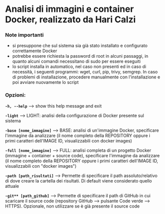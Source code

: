 # Analisi di immagini e container Docker, realizzato da Hari Calzi

### Note importanti
- si presuppone che sul sistema sia già stato installato e configurato correttamente Docker
- potrebbe essere richiesta la password di root in alcuni passaggi, in quanto alcuni comandi necessitano di sudo per essere eseguiti
- lo script installa in automatico, nel caso non presenti ed in caso di necessità, i seguenti programmi: wget, curl, pip, trivy, semgrep. In caso di problemi di installazione, procedere manualmente con l'installazione e poi avviare nuovamente lo script

### Opzioni:
**`-h, --help`**  -->  show this help message and exit

**`-light`**  -->  LIGHT: analisi della configurazione di Docker presente sul sistema
  
**`-base [nome_immagine]`**  -->  BASE: analisi di un'immagine Docker, specificare l'immagine da analizzare (il nome completo della REPOSITORY oppure i primi caratteri dell'IMAGE ID, visualizzabili con docker images)
  
**`-full [nome_immagine]`**  -->  FULL: analisi completa di un progetto Docker (immagine + container + source code), specificare l'immagine da analizzare (il nome completo della REPOSITORY oppure i primi caratteri dell'IMAGE ID, visualizzabili con "docker images")
  
**`-path [path_risultati]`**  -->  Permette di specificare il path assoluto/relativo di dove creare la cartella dei risultati. Di default viene considerato quello attuale
  
**`-git** [path_github]`**  -->  Permette di specificare il path di GitHub in cui scaricare il source code (repository GitHub --> pulsante Code verde --> HTTPS). Opzionale, non utilizzare se è già presente il source code
